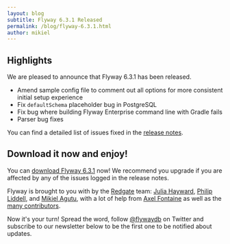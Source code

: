 ```yaml
---
layout: blog
subtitle: Flyway 6.3.1 Released
permalink: /blog/flyway-6.3.1.html
author: mikiel
---
```


## Highlights

We are pleased to announce that Flyway 6.3.1 has been released.

- Amend sample config file to comment out all options for more consistent initial setup experience
- Fix <code>defaultSchema</code> placeholder bug in PostgreSQL
- Fix bug where building Flyway Enterprise command line with Gradle fails
- Parser bug fixes

You can find a detailed list of issues fixed in the [release notes](/documentation/learnmore/releaseNotes#6.3.1).

## Download it now and enjoy!

You can [download Flyway 6.3.1](/download) now! We recommend you upgrade if you are affected by any
of the issues logged in the release notes.

Flyway is brought to you with <i class="fa fa-heart"></i> by the [Redgate](https://red-gate.com) team:
[Julia Hayward](https://twitter.com/Julia_Hayward),
[Philip Liddell](https://github.com/Lyeeedar), and [Mikiel Agutu](https://twitter.com/mikielagutu),
with a lot of help from [Axel Fontaine](https://twitter.com/axelfontaine)
as well as the [many contributors](/documentation/contribute/hallOfFame).

Now it's your turn! Spread the word, follow [@flywaydb](https://twitter.com/flywaydb) on Twitter and
subscribe to our newsletter below to be the first one to be notified about updates.